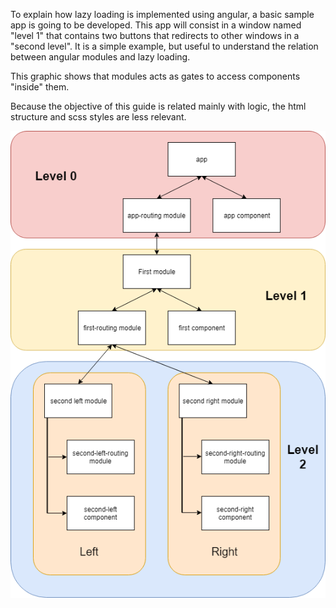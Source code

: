 

To explain how lazy loading is implemented using angular, a basic sample app is going to be developed. This app will consist in a window named &#34;level 1&#34; that contains two buttons that redirects to other windows in a &#34;second level&#34;. It is a simple example, but useful to understand the relation between angular modules and lazy loading.


This graphic shows that modules acts as gates to access components &#34;inside&#34; them.

Because the objective of this guide is related mainly with logic, the html structure and scss styles are less relevant.

![levels-app.png](./assets/levels-app.png)



